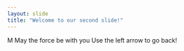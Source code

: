 ```yaml
---
layout: slide
title: "Welcome to our second slide!"
---
```

M
May the force be with you 
Use the left arrow to go back!

